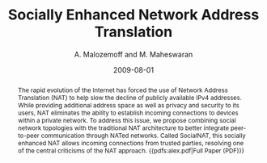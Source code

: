 ---
author: "A. Malozemoff and M. Maheswaran"
title: "Socially Enhanced Network Address Translation"
journal: "Workshop on Leveraging Social Patterns for Privacy, Security, and Network Architectures (SP4SPNA09)"
location: "(held in conjunction with SocialCom 2009), Vancouver, Canada"
date: 2009-08-01
abstract: "The rapid evolution of the Internet has forced the use of Network Address Translation (NAT) to help slow the decline of publicly available IPv4 addresses. While providing additional address space as well as privacy and security to its users, NAT eliminates the ability to establish incoming connections to devices within a private network. To address this issue, we propose combining social network topologies with the traditional NAT architecture to better integrate peer-to-peer communication through NATed networks. Called SocialNAT, this socially enhanced NAT allows incoming connections from trusted parties, resolving one of the central criticisms of the NAT approach. {{pdfs:alex.pdf|Full Paper (PDF)}}"
---